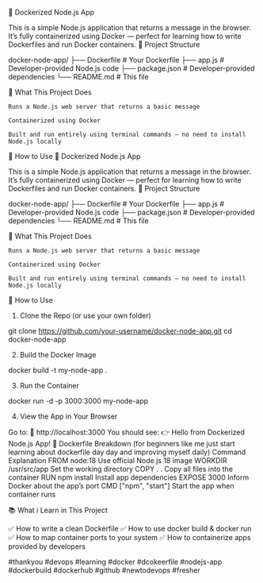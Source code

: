 🚀 Dockerized Node.js App

This is a simple Node.js application that returns a message in the browser. It’s fully containerized using Docker — perfect for learning how to write Dockerfiles and run Docker containers.
📁 Project Structure

docker-node-app/
├── Dockerfile         # Your Dockerfile
├── app.js             # Developer-provided Node.js code
├── package.json       # Developer-provided dependencies
└── README.md          # This file

🐳 What This Project Does

    Runs a Node.js web server that returns a basic message

    Containerized using Docker

    Built and run entirely using terminal commands — no need to install Node.js locally

🔧 How to Use
🚀 Dockerized Node.js App

This is a simple Node.js application that returns a message in the browser. It’s fully containerized using Docker — perfect for learning how to write Dockerfiles and run Docker containers.
📁 Project Structure

docker-node-app/
├── Dockerfile         # Your Dockerfile
├── app.js             # Developer-provided Node.js code
├── package.json       # Developer-provided dependencies
└── README.md          # This file

🐳 What This Project Does

    Runs a Node.js web server that returns a basic message

    Containerized using Docker

    Built and run entirely using terminal commands — no need to install Node.js locally

🔧 How to Use
1. Clone the Repo (or use your own folder)

git clone https://github.com/your-username/docker-node-app.git
cd docker-node-app

2. Build the Docker Image

docker build -t my-node-app .

3. Run the Container

docker run -d -p 3000:3000 my-node-app

4. View the App in Your Browser

Go to:
📍 http://localhost:3000
You should see:
👉 Hello from Dockerized Node.js App!
🧠 Dockerfile Breakdown (for beginners like me just start learning about dockerfile day day and improving myself daily)
Command	Explanation
FROM node:18	Use official Node.js 18 image
WORKDIR /usr/src/app	Set the working directory
COPY . .	Copy all files into the container
RUN npm install	Install app dependencies
EXPOSE 3000	Inform Docker about the app’s port
CMD ["npm", "start"]	Start the app when container runs

📚 What i Learn in This Project

✅ How to write a clean Dockerfile
✅ How to use docker build & docker run
✅ How to map container ports to your system
✅ How to containerize apps provided by developers

#thankyou #devops #learning #docker #dcokeerfile #nodejs-app #dockerbuild #dockerhub #github #newtodevops #fresher 
